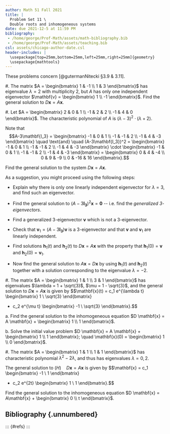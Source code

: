```yaml
---
author: Math 51 Fall 2021
title: |
  Problem Set 11 \
  Double roots and inhomogeneous systems
date: due 2021-12-5 at 11:59 PM
bibliography: 
 - /home/george/Prof-Math/assets/math-bibliography.bib
 - /home/george/Prof-Math/assets/teaching.bib
csl: assets/chicago-author-date.csl
header-includes: |
  \usepackage[top=25mm,bottom=25mm,left=25mm,right=25mm]{geometry}
  \usepackage{mathtools}
---
```

These problems concern [@gutermanNitecki §3.9 & 3.11].

#. The matrix $A = \begin{bmatrix} 1 & -1 \\ 1 & 3 \end{bmatrix}$
   has eigenvalue $\lambda = 2$ with multiplicity 2, but $A$ has only one independent
   eigenvector $\mathbf{v} = \begin{bmatrix} 1 \\ -1 \end{bmatrix}$.
   Find the general solution to $D \mathbf{x} = A \mathbf{x}$.
   
#. Let $A = \begin{bmatrix}
   2 & 0 & 1 \\
   -1 & 2 & 2 \\
   -1 & 4 & 0 \end{bmatrix}$.
   The characteristic polynomial of $A$ is $(\lambda-3)^2 \cdot (\lambda+2)$.
   
   Note that $$A-3\mathbf{I_3} = \begin{bmatrix}
   -1 & 0 & 1 \\
   -1 & -1 & 2 \\
   -1 & 4 & -3 \end{bmatrix} \quad \text{and} \quad
   (A-3\mathbf{I_3})^2 = 
    \begin{bmatrix}
   -1 & 0 & 1 \\
   -1 & -1 & 2 \\
   -1 & 4 & -3 \end{bmatrix} \cdot
    \begin{bmatrix}
   -1 & 0 & 1 \\
   -1 & -1 & 2 \\
   -1 & 4 & -3 \end{bmatrix} = 
   \begin{bmatrix}
   0 & 4 & -4 \\
   0 & 9 & -9 \\
   0 & -16 & 16 
   \end{bmatrix}.$$

   Find the general solution to the system $D \mathbf{x} = A \mathbf{x}$.
   
   As a suggestion, you might proceed using the following steps:

   -  Explain why there is only one linearly independent eigenvector
      for $\lambda = 3$, and find such an eigenvector.
	  
   -  Find the general solution to $(A-3\mathbf{I_3})^2 \mathbf{x} =
      \mathbf{0}$ -- i.e. find the *generalized $3$-eigenvectors*.
   
   -  Find a generalized $3$-eigenvector $\mathbf{v}$ which is not
      a $3$-eigenvector.  
	  
   -  Check that $\mathbf{v}_1 = (A - 3\mathbf{I_3})\mathbf{v}$ is a
      $3$-eigenvector and that $\mathbf{v}$ and $\mathbf{v}_1$ are
      linearly independent.
	  
   -  Find solutions $\mathbf{h}_1(t)$ and $\mathbf{h}_2(t)$ to 
      $D \mathbf{x} = A \mathbf{x}$ with the property
	  that $\mathbf{h}_1(0) = \mathbf{v}$ and
	  $\mathbf{h}_2(0) = \mathbf{v}_1$.
	  
   -  Now find the general solution to $A \mathbf{x} = D \mathbf{x}$
      by using $\mathbf{h}_1(t)$ and $\mathbf{h}_2(t)$ together with a
      solution corresponding to the eigenvalue $\lambda = -2$.

#. The matrix $A = \begin{bmatrix} 1 & 1 \\ 3 & 1 \end{bmatrix}$
   has eigenvalues $\lambda = 1 + \sqrt{3}$, $\mu = 1 - \sqrt{3}$, and
   the general solution to $D \mathbf{x} = A \mathbf{x}$ is given by
   $$\mathbf{x}(t) = c_1 e^{\lambda t} \begin{bmatrix} 1 \\ \sqrt{3} \end{bmatrix}
   + c_2 e^{\mu t} \begin{bmatrix} -1 \\ \sqrt{3} \end{bmatrix}.$$



   a. Find the general solution to the inhomogeneous equation $D
      \mathbf{x} = A \mathbf{x} + \begin{bmatrix} 1 \\ 1
      \end{bmatrix}$.

   b. Solve the initial value problem $D
      \mathbf{x} = A \mathbf{x} + \begin{bmatrix} 1 \\ 1
      \end{bmatrix}; \quad \mathbf{x}(0) = \begin{bmatrix} 1 \\ 0 \end{bmatrix}$.

#. The matrix $A = \begin{bmatrix} 1 & 1 \\ 1 & 1 \end{bmatrix}$ has
   characteristic polynomial $\lambda^2 - 2\lambda$, and thus
   has eigenvalues $\lambda = 0,2$.

   The general solution to $(H) \quad D \mathbf{x} = A \mathbf{x}$ is given by
   $$\mathbf{x} = c_1 \begin{bmatrix} -1 \\ 1 \end{bmatrix}
   + c_2 e^{2t} \begin{bmatrix} 1 \\ 1 \end{bmatrix}.$$

   Find the general solution to the inhomogeneous equation $D
   \mathbf{x} = A\mathbf{x} + \begin{bmatrix} 0 \\ t \end{bmatrix}$.

## Bibliography {.unnumbered} 

::: {#refs} 
:::
